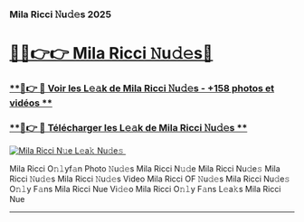 ### Mila Ricci 𝙽u𝚍𝚎s 2025  

# <h1><a href="(https://rebrand.ly/accesvip">🔗🔗👉👉 Mila Ricci 𝙽u𝚍𝚎s🔗</a></h1>

### [ **🔗👉 🔴 Voir les L𝚎𝚊k de Mila Ricci 𝙽u𝚍𝚎s - +158 photos et vidéos **](https://rebrand.ly/accesvip)
### [ **🔗👉 🔴 Télécharger les L𝚎𝚊k de Mila Ricci 𝙽u𝚍𝚎s **](https://rebrand.ly/accesvip)  

[![Mila Ricci N𝚞e L𝚎a𝚔 Nu𝚍e𝚜 ](https://i.imgur.com/0qMVB7G.gif)](https://rebrand.ly/accesvip)  

Mila Ricci O𝚗𝚕yf𝚊n Photo 𝙽u𝚍𝚎s
Mila Ricci N𝚞𝚍e
Mila Ricci Nu𝚍e𝚜
Mila Ricci 𝙽u𝚍𝚎s
Mila Ricci 𝙽u𝚍𝚎s Video
Mila Ricci OF 𝙽u𝚍𝚎s
Mila Ricci Nu𝚍e𝚜 O𝚗𝚕y F𝚊ns
Mila Ricci Nue Vi𝚍𝚎o
Mila Ricci O𝚗𝚕y F𝚊ns L𝚎a𝚔s
Mila Ricci Nue

___  

